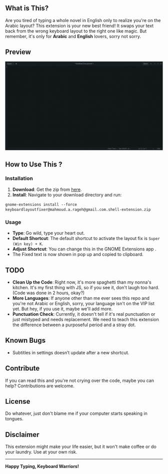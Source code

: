 ## What  is This?

Are you tired of typing a whole novel in English only to realize you're on the Arabic layout? This extension is your new best friend! It swaps your text back from the wrong keyboard layout to the right one like magic. But remember, it's only for **Arabic** and **English** lovers, sorry not sorry.

## Preview
![Preview of the Extension in Action](preview.gif)

## How to Use This ?
### Installation
1. **Download**: Get the zip from [here](https://github.com/MahmoudAdelbghany/keyboardlayoutfixer/releases/download/V1.0.0/keyboardlayoutfixer@mahmoud.a.rageh@gmail.com.shell-extension.zip).
2. **Install**: Navigate to your download directory and run:
   
```shell
gnome-extensions install --force keyboardlayoutfixer@mahmoud.a.rageh@gmail.com.shell-extension.zip
```
   
  
### Usage
- **Type**: Go wild, type your heart out.
- **Default Shortcut**: The default shortcut to activate the layout fix is `Super (Win key) + K`. 
- **Adjust Shortcut**: You can change this in the GNOME Extensions app .
- The Fixed text is now shown in pop up and copied to clipboard.

## TODO 
- **Clean Up the Code**: Right now, it's more spaghetti than my nonna's kitchen. It's my first thing with JS, so if you see it, don't laugh too hard. (Code was done in 2 hours, okay?)
- **More Languages**: If anyone other than me ever sees this repo and you're not Arabic or English, sorry, your language isn't on the VIP list yet. But hey, if you use it, maybe we'll add more.
- **Punctuation Check**: Currently, it doesn't tell if it's real punctuation or just mistyped and needs replacement. We need to teach this extension the difference between a purposeful period and a stray dot.

## Known Bugs 
- Subtitles in settings  doesn’t update  after a new shortcut.

## Contribute
If you can read this and you're not crying over the code, maybe you can help? Contributions are welcome.

## License
Do whatever, just don't blame me if your computer starts speaking in tongues.

## Disclaimer
This extension might make your life easier, but it won't make coffee or do your laundry. Use at your own risk. 

---

**Happy Typing, Keyboard Warriors!**
